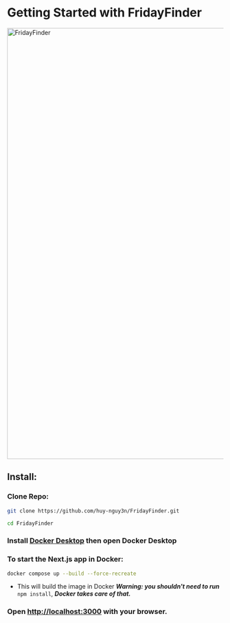 # Getting Started with FridayFinder

<img width="1004" alt="FridayFinder" src="https://github.com/huy-nguy3n/FridayFinder/assets/115086723/367c6fcb-459b-493b-aefb-9279cef99fce">

## Install:

### Clone Repo:
```bash
git clone https://github.com/huy-nguy3n/FridayFinder.git

cd FridayFinder
```

### Install [Docker Desktop](https://www.docker.com/) then open Docker Desktop

### To start the Next.js app in Docker:
```bash
docker compose up --build --force-recreate 
```
- This will build the image in Docker
***Warning: you shouldn't need to run*** `npm install`, ***Docker takes care of that.***

### Open [http://localhost:3000](http://localhost:3000) with your browser.
